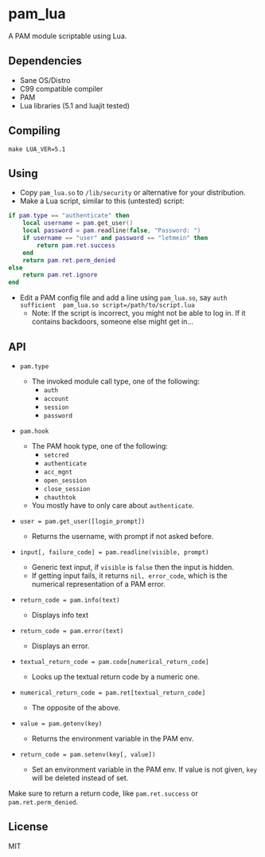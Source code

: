 # pam_lua

A PAM module scriptable using Lua.

## Dependencies
- Sane OS/Distro
- C99 compatible compiler
- PAM
- Lua libraries (5.1 and luajit tested)

## Compiling

`make LUA_VER=5.1`

## Using

- Copy `pam_lua.so` to `/lib/security` or alternative for your distribution.
- Make a Lua script, similar to this (untested) script:
```lua
if pam.type == "authenticate" then
	local username = pam.get_user()
	local password = pam.readline(false, "Password: ")
	if username == "user" and password == "letmein" then
		return pam.ret.success
	end
	return pam.ret.perm_denied
else
	return pam.ret.ignore
end
```
- Edit a PAM config file and add a line using `pam_lua.so`, say `auth	sufficient	pam_lua.so script=/path/to/script.lua` 
  - Note: If the script is incorrect, you might not be able to log in. If it contains backdoors, someone else might get in...

## API
- `pam.type`
  - The invoked module call type, one of the following:
    - `auth`
    - `account`
    - `session`
    - `password`
- `pam.hook`
  - The PAM hook type, one of the following:
    - `setcred`
    - `authenticate`
    - `acc_mgnt`
    - `open_session`
    - `close_session`
    - `chauthtok`
  - You mostly have to only care about `authenticate`.

- `user = pam.get_user([login_prompt])`
  - Returns the username, with prompt if not asked before.

- `input[, failure_code] = pam.readline(visible, prompt)`
  - Generic text input, if `visible` is `false` then the input is hidden.
  - If getting input fails, it returns `nil, error_code`, which is the numerical representation of a PAM error.

- `return_code = pam.info(text)`
  - Displays info text

- `return_code = pam.error(text)`
  - Displays an error.

- `textual_return_code = pam.code[numerical_return_code]`
  - Looks up the textual return code by a numeric one.

- `numerical_return_code = pam.ret[textual_return_code]`
  - The opposite of the above.

- `value = pam.getenv(key)`
  - Returns the environment variable in the PAM env.

- `return_code = pam.setenv(key[, value])`
  - Set an environment variable in the PAM env. If value is not given, `key` will be deleted instead of set.

Make sure to return a return code, like `pam.ret.success` or `pam.ret.perm_denied`.

## License
MIT

